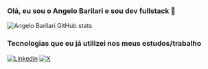 ### Olá, eu sou o Angelo Barilari e sou dev fullstack 👋

![Angelo Barilari GitHub stats](https://github-readme-stats.vercel.app/api?username=angelobarilari&show_icons=true&theme=merko)

### Tecnologias que eu já utilizei nos meus estudos/trabalho

[![Linkedin](https://img.shields.io/badge/LinkedIn-0077B5?style=for-the-badge&logo=linkedin&logoColor=white)](https://www.linkedin.com/in/angelobarilari/)
[![X](Y)](Z)
